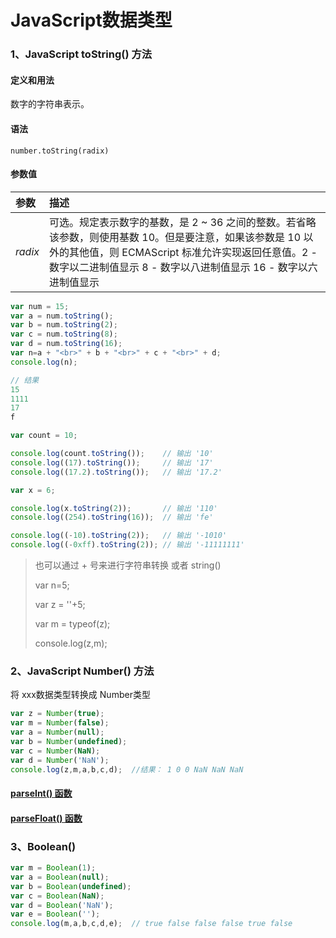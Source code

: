 # JavaScript数据类型

### 1、JavaScript toString() 方法

#### 定义和用法

数字的字符串表示。

#### 语法

`number.toString(radix)`

#### 参数值

| 参数    | 描述                                                         |
| :------ | :----------------------------------------------------------- |
| *radix* | 可选。规定表示数字的基数，是 2 ~ 36 之间的整数。若省略该参数，则使用基数 10。但是要注意，如果该参数是 10 以外的其他值，则 ECMAScript 标准允许实现返回任意值。2 - 数字以二进制值显示    8 - 数字以八进制值显示   16 - 数字以六进制值显示 |

```javascript
var num = 15;
var a = num.toString();
var b = num.toString(2);
var c = num.toString(8);
var d = num.toString(16);
var n=a + "<br>" + b + "<br>" + c + "<br>" + d;
console.log(n);

// 结果
15
1111
17
f
```

```javascript
var count = 10;

console.log(count.toString());    // 输出 '10'
console.log((17).toString());     // 输出 '17'
console.log((17.2).toString());   // 输出 '17.2'

var x = 6;

console.log(x.toString(2));       // 输出 '110'
console.log((254).toString(16));  // 输出 'fe'

console.log((-10).toString(2));   // 输出 '-1010'
console.log((-0xff).toString(2)); // 输出 '-11111111'
```

> 也可以通过 + 号来进行字符串转换 或者 string()
>
> var n=5;
>
> var z = ''+5;
>
> var m = typeof(z);
>
> console.log(z,m);

### 2、JavaScript Number() 方法

将 xxx数据类型转换成 Number类型

```javascript
var z = Number(true);
var m = Number(false);
var a = Number(null);
var b = Number(undefined);
var c = Number(NaN);
var d = Number('NaN');
console.log(z,m,a,b,c,d);  //结果： 1 0 0 NaN NaN NaN
```

#### [parseInt() 函数]( https://www.runoob.com/jsref/jsref-parseint.html )

#### [parseFloat() 函数]( https://www.runoob.com/jsref/jsref-parsefloat.html )

### 3、Boolean()

```javascript
var m = Boolean(1);
var a = Boolean(null);
var b = Boolean(undefined);
var c = Boolean(NaN);
var d = Boolean('NaN');
var e = Boolean('');
console.log(m,a,b,c,d,e);  // true false false false true false
```

